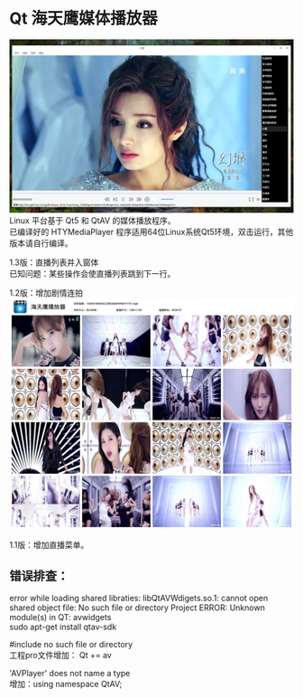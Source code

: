 # Qt 海天鹰媒体播放器
![alt](preview.jpg)  
Linux 平台基于 Qt5 和 QtAV 的媒体播放程序。  
已编译好的 HTYMediaPlayer 程序适用64位Linux系统Qt5环境，双击运行，其他版本请自行编译。  

1.3版：直播列表并入窗体  
已知问题：某些操作会使直播列表跳到下一行。  

1.2版：增加剧情连拍  
![alt](summary.jpg)  

1.1版：增加直播菜单。
## 错误排查：
error while loading shared libraties: libQtAVWdigets.so.1: cannot open shared object file: No such file or directory
Project ERROR: Unknown module(s) in QT: avwidgets  
sudo apt-get install qtav-sdk  

\#include <QtAV> no such file or directory  
工程pro文件增加： Qt += av  

'AVPlayer' does not name a type  
增加：using namespace QtAV;  
